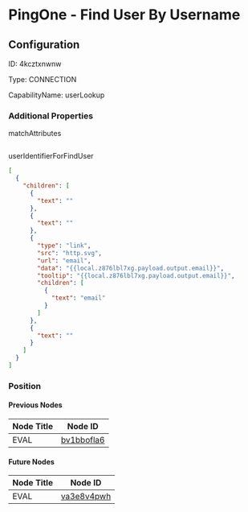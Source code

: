 # PingOne - Find User By Username
## Configuration
ID:  4kcztxnwnw

Type: CONNECTION 

CapabilityName: userLookup






### Additional Properties
matchAttributes
```
```


userIdentifierForFindUser
```json 
[
  {
    "children": [
      {
        "text": ""
      },
      {
        "text": ""
      },
      {
        "type": "link",
        "src": "http.svg",
        "url": "email",
        "data": "{{local.z876lbl7xg.payload.output.email}}",
        "tooltip": "{{local.z876lbl7xg.payload.output.email}}",
        "children": [
          {
            "text": "email"
          }
        ]
      },
      {
        "text": ""
      }
    ]
  }
]
```





### Position

#### Previous Nodes
| Node Title | Node ID |
| :------------- | ------------ |
| EVAL | [bv1bbofla6](./bv1bbofla6.md) | 
 
 #### Future Nodes
| Node Title | Node ID |
| :------------- | ------------ |
| EVAL |[va3e8v4pwh](./va3e8v4pwh.md) | 